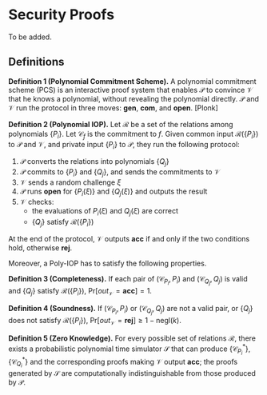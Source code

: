 # Security Proofs

To be added.

## Definitions

**Definition 1 (Polynomial Commitment Scheme).** A polynomial commitment scheme (PCS) is an interactive proof system that enables $\mathcal{P}$ to convince $\mathcal{V}$ that he knows a polynomial, without revealing the polynomial directly. $\mathcal{P}$ and $\mathcal{V}$ run the protocol in three moves: **gen**, **com**, and **open**. [Plonk]

**Definition 2 (Polynomial IOP).** Let $\mathcal{R}$ be a set of the relations among polynomials $\{P_i\}$. Let $\mathcal{C}_f$ is the commitment to $f$. Given common input $\mathcal{R}(\{P_i\})$ to $\mathcal{P}$ and $\mathcal{V}$, and private input $\{P_i\}$ to $\mathcal{P}$, they run the following protocol:

1. $\mathcal{P}$ converts the relations into polynomials $\{Q_j\}$
2. $\mathcal{P}$ commits to $\{P_i\}$ and $\{Q_j\}$, and sends the commitments to $\mathcal{V}$
3. $\mathcal{V}$ sends a random challenge $\xi$
4. $\mathcal{P}$ runs **open** for $\{P_i(\xi)\}$ and $\{Q_j(\xi)\}$ and outputs the result
5. $\mathcal{V}$ checks:
   - the evaluations of $P_i(\xi)$ and $Q_j(\xi)$ are correct
   - $\{Q_j\}$ satisfy $\mathcal{R}(\{P_i\})$

At the end of the protocol, $\mathcal{V}$ outputs $\textbf{acc}$ if and only if the two conditions hold, otherwise $\textbf{rej}$.

Moreover, a Poly-IOP has to satisfy the following properties.

**Definition 3 (Completeness).** If each pair of $(\mathcal{C}_{P_i},P_i)$ and $(\mathcal{C}_{Q_j},Q_j)$ is valid and $\{Q_j\}$ satisfy $\mathcal{R}(\{P_i\})$, $\text{Pr}[out_{\mathcal{V}}=\textbf{acc}]=1$.

**Definition 4 (Soundness).** If $(\mathcal{C}_{P_i},P_i)$ or $(\mathcal{C}_{Q_j},Q_j)$ are not a valid pair, or $\{Q_j\}$ does not satisfy $\mathcal{R}(\{P_i\})$, $\text{Pr}[out_{\mathcal{V}}=\textbf{rej}]\ge{1-\text{negl}(k)}$.

**Definition 5 (Zero Knowledge).** For every possible set of relations $\mathcal{R}$, there exists a probabilistic polynomial time simulator $\mathcal{S}$ that can produce $\{\mathcal{C}_{P_i}^*\},\{\mathcal{C}_{Q_i}^*\}$ and the corresponding proofs making $\mathcal{V}$ output $\textbf{acc}$; the proofs generated by $\mathcal{S}$ are computationally indistinguishable from those produced by $\mathcal{P}$.